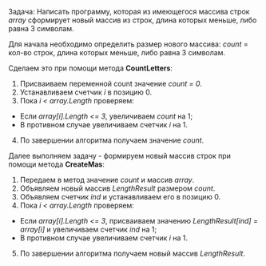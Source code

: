 Задача: Написать программу, которая из имеющегося массива строк *array* сформирует новый массив из строк, 
длина которых меньше, либо равна 3 символам.

Для начала необходимо определить размер нового массива: *count* = кол-во строк, длина которых меньше, либо равна 3 символам.

Сделаем это при помощи метода **CountLetters**:
1. Присваиваем переменной count значение *count = 0*.
2. Устанавливаем счетчик *i* в позицию 0.
3. Пока *i < array.Length* проверяем:

- Если *array[i].Length <= 3*, увеличиваем *count* на 1;
- В противном случае увеличиваем счетчик *i* на 1.

4. По завершении алгоритма получаем значение *count*.

Далее выполняем задачу - формируем новый массив строк при помощи метода **CreateMas**:
1. Передаем в метод значение *count* и массив *array*.
2. Объявляем новый массив *LengthResult* размером *count*.
3. Объявляем счетчик *ind* и устанавливаем его в позицию 0.
4. Пока *i < array.Length* проверяем:

- Если *array[i].Length <= 3*, присваиваем значению *LengthResult[ind] = array[i]* и увеличиваем счетчик *ind* на 1;
- В противном случае увеличиваем счетчик *i* на 1.

5. По завершении алгоритма получаем новый массив *LengthResult*.
